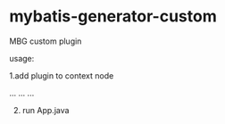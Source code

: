# mybatis-generator-custom
MBG custom plugin

usage:

1.add plugin to context node

<generatorConfiguration>
	...
	<context ...>
		    <plugin type="com.ilbluesky.mybatis.generator.custom.plugin.SwaggerAnnotationForOraclePlugin" >
		    	<property name="COLUMN_COMMENT_TABLE_NAME" value="ALL_COL_COMMENTS" />
		    	<property name="TABLE_COMMENT_TABLE_NAME" value="ALL_TAB_COMMENTS" />
    		</plugin>
    	...
    </context>
    ...
</generatorConfiguration>

2. run App.java